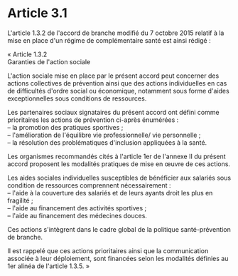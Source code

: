 # Article 3.1

L'article 1.3.2 de l'accord de branche modifié du 7 octobre 2015 relatif à la mise en place d'un régime de complémentaire santé est ainsi rédigé :

« Article 1.3.2  
 Garanties de l'action sociale

L'action sociale mise en place par le présent accord peut concerner des actions collectives de prévention ainsi que des actions individuelles en cas de difficultés d'ordre social ou économique, notamment sous forme d'aides exceptionnelles sous conditions de ressources.

Les partenaires sociaux signataires du présent accord ont défini comme prioritaires les actions de prévention ci-après énumérées :  
 – la promotion des pratiques sportives ;  
 – l'amélioration de l'équilibre vie professionnelle/ vie personnelle ;  
 – la résolution des problématiques d'inclusion appliquées à la santé.

Les organismes recommandés cités à l'article 1er de l'annexe II du présent accord proposent les modalités pratiques de mise en œuvre de ces actions.

Les aides sociales individuelles susceptibles de bénéficier aux salariés sous condition de ressources comprennent nécessairement :  
 – l'aide à la couverture des salariés et de leurs ayants droit les plus en fragilité ;  
 – l'aide au financement des activités sportives ;  
 – l'aide au financement des médecines douces.

Ces actions s'intègrent dans le cadre global de la politique santé-prévention de branche.

Il est rappelé que ces actions prioritaires ainsi que la communication associée à leur déploiement, sont financées selon les modalités définies au 1er alinéa de l'article 1.3.5. »

